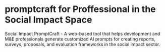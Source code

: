 # promptcraft for Proffessional in the Social Impact Space
Social Impact PromptCraft - A web-based tool that helps development and M&amp;E professionals generate customized AI prompts for creating reports, surveys, proposals, and evaluation frameworks in the social impact sector.

